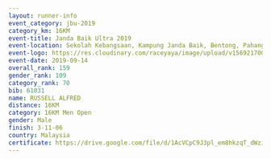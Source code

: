 ```yaml
---
layout: runner-info 
event_category: jbu-2019 
category_km: 16KM 
event-title: Janda Baik Ultra 2019
event-location: Sekolah Kebangsaan, Kampung Janda Baik, Bentong, Pahang, Malaysia 
event-logo: https://res.cloudinary.com/raceyaya/image/upload/v1569217009/logo/janda-baik_vch1pc.jpg 
event-date: 2019-09-14 
overall_rank: 159
gender_rank: 109
category_rank: 70
bib: 61031
name: RUSSELL ALFRED
distance: 16KM
category: 16KM Men Open
gender: Male
finish: 3-11-06
country: Malaysia
certificate: https://drive.google.com/file/d/1AcVCpC9J3pl_em8hkzqT_dWziMMmTav8/view?usp=sharing
---
```

